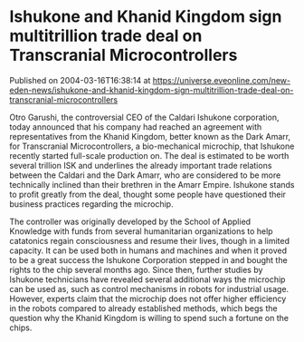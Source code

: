 # Ishukone and Khanid Kingdom sign multitrillion trade deal on Transcranial Microcontrollers
Published on 2004-03-16T16:38:14 at https://universe.eveonline.com/new-eden-news/ishukone-and-khanid-kingdom-sign-multitrillion-trade-deal-on-transcranial-microcontrollers

Otro Garushi, the controversial CEO of the Caldari Ishukone corporation, today announced that his company had reached an agreement with representatives from the Khanid Kingdom, better known as the Dark Amarr, for Transcranial Microcontrollers, a bio-mechanical microchip, that Ishukone recently started full-scale production on. The deal is estimated to be worth several trillion ISK and underlines the already important trade relations between the Caldari and the Dark Amarr, who are considered to be more technically inclined than their brethren in the Amarr Empire. Ishukone stands to profit greatly from the deal, thought some people have questioned their business practices regarding the microchip.  
  
The controller was originally developed by the School of Applied Knowledge with funds from several humanitarian organizations to help catatonics regain consciousness and resume their lives, though in a limited capacity. It can be used both in humans and machines and when it proved to be a great success the Ishukone Corporation stepped in and bought the rights to the chip several months ago. Since then, further studies by Ishukone technicians have revealed several additional ways the microchip can be used as, such as control mechanisms in robots for industrial usage. However, experts claim that the microchip does not offer higher efficiency in the robots compared to already established methods, which begs the question why the Khanid Kingdom is willing to spend such a fortune on the chips.

